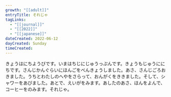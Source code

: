 ```yaml
---
growth: "[[adult]]"
entryTitle: それじゃ
tagLinks:
  - "[[journal]]"
  - "[[2022]]"
  - "[[japanese]]"
dateCreated: 2022-06-12
dayCreated: Sunday
timeCreated:
---
```

きょうはにちようびです。いまはちじにじゅうっぷんです。きょうもじゅうににちです。さんじかんぐらいにほんごをべんきょうしました。あさ、さんじごろおきました。うちとわたしのへやをさらって、おんがくをききました。そして、シャワーをあびました。あとで、えいがをみます。あしたのあさ、ほんをよんで、コーヒーをのみます。それじゃ。
